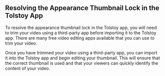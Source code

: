 ## Resolving the Appearance Thumbnail Lock in the Tolstoy App

To resolve the appearance thumbnail lock in the Tolstoy app, you will need to trim your video using a third-party app before importing it to the Tolstoy app. There are many free video editing apps available that you can use to trim your video.

Once you have trimmed your video using a third-party app, you can import it into the Tolstoy app and begin editing your thumbnail. This will ensure that the correct thumbnail is used and that your viewers can quickly identify the content of your video.
